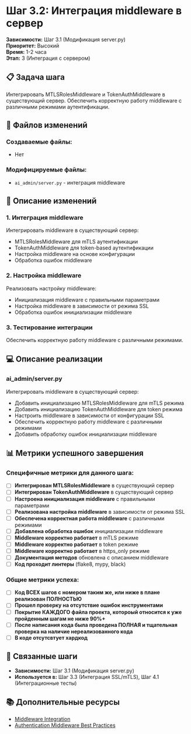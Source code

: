# Шаг 3.2: Интеграция middleware в сервер

**Зависимости:** Шаг 3.1 (Модификация server.py)  
**Приоритет:** Высокий  
**Время:** 1-2 часа  
**Этап:** 3 (Интеграция с сервером)

## 📋 Задача шага

Интегрировать MTLSRolesMiddleware и TokenAuthMiddleware в существующий сервер. Обеспечить корректную работу middleware с различными режимами аутентификации.

## 📁 Файлов изменений

### Создаваемые файлы:
- Нет

### Модифицируемые файлы:
- `ai_admin/server.py` - интеграция middleware

## 🔧 Описание изменений

### 1. Интеграция middleware
Интегрировать middleware в существующий сервер:
- MTLSRolesMiddleware для mTLS аутентификации
- TokenAuthMiddleware для token-based аутентификации
- Настройка middleware на основе конфигурации
- Обработка ошибок middleware

### 2. Настройка middleware
Реализовать настройку middleware:
- Инициализация middleware с правильными параметрами
- Настройка middleware в зависимости от режима SSL
- Обработка ошибок инициализации middleware

### 3. Тестирование интеграции
Обеспечить корректную работу middleware с различными режимами.

## 💻 Описание реализации

### ai_admin/server.py
Интегрировать middleware в существующий сервер:
- Добавить инициализацию MTLSRolesMiddleware для mTLS режима
- Добавить инициализацию TokenAuthMiddleware для token режима
- Настроить middleware в зависимости от конфигурации SSL
- Обеспечить корректную работу middleware с различными режимами
- Добавить обработку ошибок инициализации middleware

## 📊 Метрики успешного завершения

### Специфичные метрики для данного шага:
- [ ] **Интегрирован MTLSRolesMiddleware** в существующий сервер
- [ ] **Интегрирован TokenAuthMiddleware** в существующий сервер
- [ ] **Настроена инициализация middleware** с правильными параметрами
- [ ] **Реализована настройка middleware** в зависимости от режима SSL
- [ ] **Обеспечена корректная работа middleware** с различными режимами
- [ ] **Добавлена обработка ошибок** инициализации middleware
- [ ] **Middleware корректно работает** в mTLS режиме
- [ ] **Middleware корректно работает** в token режиме
- [ ] **Middleware корректно работает** в https_only режиме
- [ ] **Документация методов** обновлена с описанием middleware
- [ ] **Код проходит линтеры** (flake8, mypy, black)

### Общие метрики успеха:
- [ ] **Код ВСЕХ шагов с номером таким же, или ниже в плане реализован ПОЛНОСТЬЮ**
- [ ] **Прошел проверку на отсутствие ошибок инструментами**
- [ ] **Покрытие КАЖДОГО файла проекта, котороый относится к уже пройденным шагам не ниже 90%+**
- [ ] **После написания кода была проведена ПОЛНАЯ и тщательная проверка на наличие нереализованного кода**
- [ ] **В коде отсутсвтует хардкод**

## 🔗 Связанные шаги

- **Зависимости:** Шаг 3.1 (Модификация server.py)
- **Используется в:** Шаг 3.3 (Интеграция SSL/mTLS), Шаг 4.1 (Интеграционные тесты)

## 📚 Дополнительные ресурсы

- [Middleware Integration](https://docs.python.org/3/library/asyncio.html)
- [Authentication Middleware Best Practices](https://owasp.org/www-project-top-ten/)